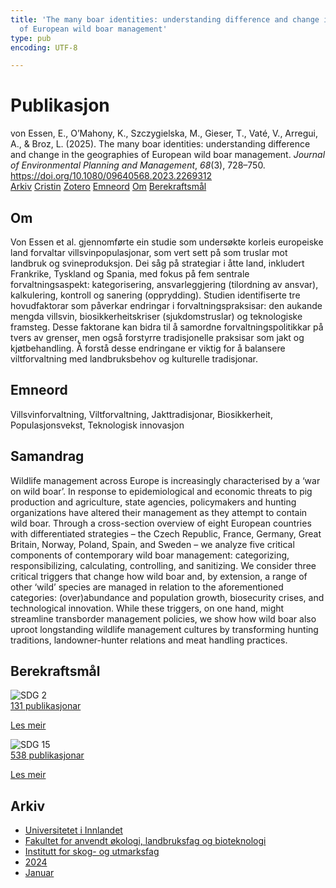 ```yaml
---
title: 'The many boar identities: understanding difference and change in the geographies
  of European wild boar management'
type: pub
encoding: UTF-8

---
```

<h1>Publikasjon</h1>
<article id="csl-bib-container-CVH5DB37" class="csl-bib-container">
  <div class="csl-bib-body"> <div class="csl-entry">von Essen, E., O’Mahony, K., Szczygielska, M., Gieser, T., Vaté, V., Arregui, A., &#38; Broz, L. (2025). The many boar identities: understanding difference and change in the geographies of European wild boar management. <i>Journal of Environmental Planning and Management</i>, <i>68</i>(3), 728–750. <a href="https://doi.org/10.1080/09640568.2023.2269312">https://doi.org/10.1080/09640568.2023.2269312</a></div> </div>
  <div class="csl-bib-buttons">
    <a href="#taxonomy-article-CVH5DB37" alt="archive" class="csl-bib-button">Arkiv</a>
    <a href="https://app.cristin.no/results/show.jsf?id=2222187" alt="Cristin" class="csl-bib-button">Cristin</a>
    <a href="http://zotero.org/groups/5881554/items/CVH5DB37" alt="Zotero" class="csl-bib-button">Zotero</a>
    <a href="#keywords-article-CVH5DB37" alt="keywords" class="csl-bib-button">Emneord</a>
    <a href="#about-article-CVH5DB37" alt="about_pub" class="csl-bib-button">Om</a>
    <a href="#sdg-article-CVH5DB37" alt="sdg" class="csl-bib-button">Berekraftsmål</a>
  </div>
  <div id="csl-bib-meta-container-CVH5DB37"></div>
</article>
<div id="csl-bib-meta-CVH5DB37" class="csl-bib-meta">
  <article id="about-article-CVH5DB37" class="about_pub-article">
    <h1>Om</h1>
    Von Essen et al. gjennomførte ein studie som undersøkte korleis europeiske land forvaltar villsvinpopulasjonar, som vert sett på som truslar mot landbruk og svineproduksjon. Dei såg på strategiar i åtte land, inkludert Frankrike, Tyskland og Spania, med fokus på fem sentrale forvaltningsaspekt: kategorisering, ansvarleggjering (tilordning av ansvar), kalkulering, kontroll og sanering (opprydding). Studien identifiserte tre hovudfaktorar som påverkar endringar i forvaltningspraksisar: den aukande mengda villsvin, biosikkerheitskriser (sjukdomstruslar) og teknologiske framsteg. Desse faktorane kan bidra til å samordne forvaltningspolitikkar på tvers av grenser, men også forstyrre tradisjonelle praksisar som jakt og kjøtbehandling. Å forstå desse endringane er viktig for å balansere viltforvaltning med landbruksbehov og kulturelle tradisjonar.
  </article>
  <article id="keywords-article-CVH5DB37" class="keywords-article">
    <h1>Emneord</h1>
    Villsvinforvaltning, Viltforvaltning, Jakttradisjonar, Biosikkerheit, Populasjonsvekst, Teknologisk innovasjon
  </article>
  <article id="abstract-article-CVH5DB37" class="abstract-article">
    <h1>Samandrag</h1>
    Wildlife management across Europe is increasingly characterised by a ‘war on wild boar’. In response to epidemiological and economic threats to pig production and agriculture, state agencies, policymakers and hunting organizations have altered their management as they attempt to contain wild boar. Through a cross-section overview of eight European countries with differentiated strategies – the Czech Republic, France, Germany, Great Britain, Norway, Poland, Spain, and Sweden – we analyze five critical components of contemporary wild boar management: categorizing, responsibilizing, calculating, controlling, and sanitizing. We consider three critical triggers that change how wild boar and, by extension, a range of other ‘wild’ species are managed in relation to the aforementioned categories: (over)abundance and population growth, biosecurity crises, and technological innovation. While these triggers, on one hand, might streamline transborder management policies, we show how wild boar also uproot longstanding wildlife management cultures by transforming hunting traditions, landowner-hunter relations and meat handling practices.
  </article>
  <article id="sdg-article-CVH5DB37" class="sdg-article">
    <h1>Berekraftsmål</h1>
    <div class="sdg-container"><div id="sdg2" class="sdg">
        <img src="{{< params subfolder >}}images/sdg/sdg02_nn.png" class="image" alt="SDG 2">
        <div class="sdg-overlay">
          <a href="/nn/archive/?key=?sdg=2#archive" class="sdg-publication-count"><span>131</span> publikasjonar</a>
          <p><a href="https://fn.no/om-fn/fns-baerekraftsmaal/utrydde-sult?lang=nno-NO" class="sdg-read-more">Les meir</a></p>
        </div>
      </div> <div id="sdg15" class="sdg">
        <img src="{{< params subfolder >}}images/sdg/sdg15_nn.png" class="image" alt="SDG 15">
        <div class="sdg-overlay">
          <a href="/nn/archive/?key=?sdg=15#archive" class="sdg-publication-count"><span>538</span> publikasjonar</a>
          <p><a href="https://fn.no/om-fn/fns-baerekraftsmaal/livet-paa-land?lang=nno-NO" class="sdg-read-more">Les meir</a></p>
        </div>
      </div></div>
  </article>
  <article id="taxonomy-article-CVH5DB37" class="taxonomy-article">
    <h1>Arkiv</h1>
    <ul>
      <li>
        <a href="/nn/archive/?key=3DCRN523">Universitetet i Innlandet</a>
      </li>
      <li>
        <a href="/nn/archive/?key=T77LXH6D">Fakultet for anvendt økologi, landbruksfag og bioteknologi</a>
      </li>
      <li>
        <a href="/nn/archive/?key=7TRARPE3">Institutt for skog- og utmarksfag</a>
      </li>
      <li>
        <a href="/nn/archive/?key=A4XX8HDP">2024</a>
      </li>
      <li>
        <a href="/nn/archive/?key=GPHHIU95">Januar</a>
      </li>
    </ul>
  </article>
</div>
